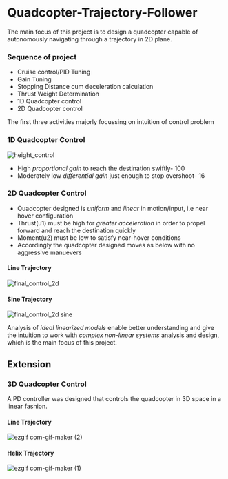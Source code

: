 # Quadcopter-Trajectory-Follower

The main focus of this project is to design a quadcopter capable of autonomously navigating through a trajectory in 2D plane.

### Sequence of project
- Cruise control/PID Tuning
- Gain Tuning
- Stopping Distance cum deceleration calculation
- Thrust Weight Determination
- 1D Quadcopter control
- 2D Quadcopter control

The first three activities majorly focussing on intuition of control problem

### 1D Quadcopter Control
![height_control](https://user-images.githubusercontent.com/83055325/136782761-7e5b63b7-a720-4b70-9cf9-a5beeb34c561.gif)

- High *proportional gain* to reach the destination swiftly- 100
- Moderately low *differential gain* just enough to stop overshoot- 16 

### 2D Quadcopter Control
- Quadcopter designed is *uniform* and *linear* in motion/input, i.e near hover configuration
- Thrust(u1) must be high for *greater acceleration* in order to propel forward and reach the destination quickly
- Moment(u2) must be low to satisfy near-hover conditions
- Accordingly the quadcopter designed moves as below with no aggressive manuevers

#### Line Trajectory
![final_control_2d](https://user-images.githubusercontent.com/83055325/137097834-3dc789b6-49f7-40db-96d7-99a7e39cfd65.gif)


#### Sine Trajectory
![final_control_2d sine](https://user-images.githubusercontent.com/83055325/137097853-1e7b0695-600a-4fb5-a023-fca798d7e2ce.gif)

Analysis of *ideal linearized models* enable better understanding and give the intuition to work with *complex non-linear systems* analysis and design, which is the main focus of this project.

## Extension

### 3D Quadcopter Control
A PD controller was designed that controls the quadcopter in 3D space in a linear fashion.
#### Line Trajectory
![ezgif com-gif-maker (2)](https://user-images.githubusercontent.com/83055325/160391007-ffa8ab60-00fa-4abb-874a-79c7c3f1bee4.gif)

#### Helix Trajectory
![ezgif com-gif-maker (1)](https://user-images.githubusercontent.com/83055325/160390767-7e3864fb-494c-4c6e-b739-32e0424b7fb7.gif)

